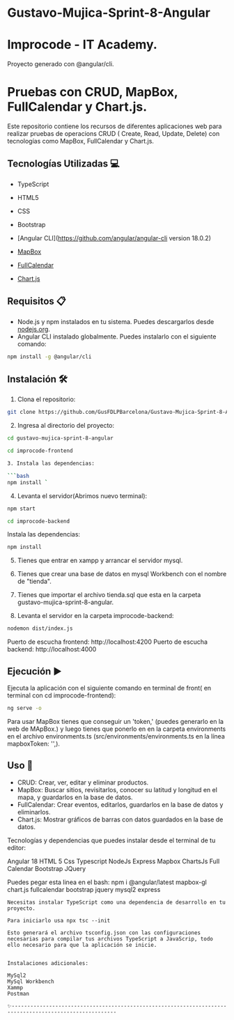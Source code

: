 # Gustavo-Mujica-Sprint-8-Angular

# Improcode -  IT Academy.

Proyecto generado con @angular/cli.

# Pruebas con CRUD, MapBox, FullCalendar y Chart.js.

Este repositorio contiene los recursos de diferentes aplicaciones web para realizar pruebas de operacions CRUD ( Create, Read, Update, Delete) con tecnologías como MapBox, FullCalendar y Chart.js.

## Tecnologías Utilizadas 💻

- TypeScript
- HTML5
- CSS 
- Bootstrap

- [Angular CLI](https://github.com/angular/angular-cli version 18.0.2)
- [MapBox](https://www.mapbox.com/)
- [FullCalendar](https://fullcalendar.io/)
- [Chart.js](https://www.chartjs.org/)

## Requisitos 📋

- Node.js y npm instalados en tu sistema. Puedes descargarlos desde [nodejs.org](https://nodejs.org/).
- Angular CLI instalado globalmente. Puedes instalarlo con el siguiente comando:

```bash
npm install -g @angular/cli
```

## Instalación 🛠️

1. Clona el repositorio:

```bash
git clone https://github.com/GusFDLPBarcelona/Gustavo-Mujica-Sprint-8-Angular.git
```

2. Ingresa al directorio del proyecto:

```bash
cd gustavo-mujica-sprint-8-angular

cd improcode-frontend

3. Instala las dependencias:

```bash
npm install `
```
4. Levanta el servidor(Abrimos nuevo terminal):

```bash
npm start

cd improcode-backend
```
Instala las dependencias:

```bash
npm install
```
5. Tienes que entrar en xampp y arrancar el servidor mysql.

6. Tienes que crear una base de datos en mysql Workbench con el nombre de "tienda".

7. Tienes que importar el archivo tienda.sql que esta en la carpeta gustavo-mujica-sprint-8-angular.

8. Levanta el servidor en la carpeta improcode-backend:

```bash 
nodemon dist/index.js
```

Puerto de escucha frontend: http://localhost:4200
Puerto de escucha backend: http://localhost:4000


## Ejecución ▶️

Ejecuta la aplicación con el siguiente comando en terminal de front( en terminal con cd improcode-frontend):

```bash
ng serve -o
```

Para usar MapBox tienes que conseguir un 'token,' (puedes generarlo en la web de MApBox.) y luego tienes que ponerlo en en la carpeta environments en el archivo environments.ts (src/environments/environments.ts en la línea mapboxToken: '',).

## Uso 🚀

- CRUD: Crear, ver, editar y eliminar productos.
- MapBox: Buscar sitios, revisitarlos, conocer su latitud y longitud en el mapa, y guardarlos en la base de datos.
- FullCalendar: Crear eventos, editarlos, guardarlos en la base de datos y eliminarlos.
- Chart.js: Mostrar gráficos de barras con datos guardados en la base de datos.

Tecnologías y dependencias que puedes instalar desde el terminal de tu editor:

Angular 18
HTML 5
Css
Typescript
NodeJs
Express
Mapbox
ChartsJs
Full Calendar
Bootstrap
JQuery

Puedes pegar esta linea en el bash: 
npm i @angular/latest mapbox-gl chart.js fullcalendar bootstrap jquery mysql2 express
```
Necesitas instalar TypeScript como una dependencia de desarrollo en tu proyecto.

Para iniciarlo usa npx tsc --init

Esto generará el archivo tsconfig.json con las configuraciones necesarias para compilar tus archivos TypeScript a JavaScrip, todo ello necesario para que la aplicación se inicie.


Instalaciones adicionales:

MySql2
MySql Workbench
Xammp
Postman

✨--------------------------------------------------------------------------------------------------------








